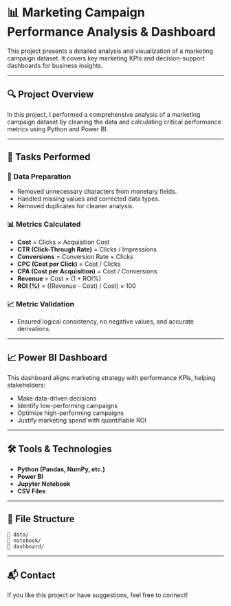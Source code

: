 
# 📊 Marketing Campaign Performance Analysis & Dashboard

This project presents a detailed analysis and visualization of a marketing campaign dataset. It covers key marketing KPIs and decision-support dashboards for business insights.

---

## 🔍 Project Overview

In this project, I performed a comprehensive analysis of a marketing campaign dataset by cleaning the data and calculating critical performance metrics using Python and Power BI.

---

## 📌 Tasks Performed

### 🧹 Data Preparation
- Removed unnecessary characters from monetary fields.
- Handled missing values and corrected data types.
- Removed duplicates for cleaner analysis.

### 📊 Metrics Calculated
- **Cost** = Clicks × Acquisition Cost
- **CTR (Click-Through Rate)** = Clicks / Impressions
- **Conversions** = Conversion Rate × Clicks
- **CPC (Cost per Click)** = Cost / Clicks
- **CPA (Cost per Acquisition)** = Cost / Conversions
- **Revenue** = Cost × (1 + ROI%)
- **ROI (%)** = ((Revenue - Cost) / Cost) × 100

### 📈 Metric Validation
- Ensured logical consistency, no negative values, and accurate derivations.

---

## 📈 Power BI Dashboard

This dashboard aligns marketing strategy with performance KPIs, helping stakeholders:

- Make data-driven decisions
- Identify low-performing campaigns
- Optimize high-performing campaigns
- Justify marketing spend with quantifiable ROI

---

## 🛠️ Tools & Technologies

- **Python (Pandas, NumPy, etc.)**
- **Power BI**
- **Jupyter Notebook**
- **CSV Files**

---

## 📁 File Structure

```
📁 data/
📁 notebook/
📁 dashboard/
```

---

## 📬 Contact

If you like this project or have suggestions, feel free to connect!
